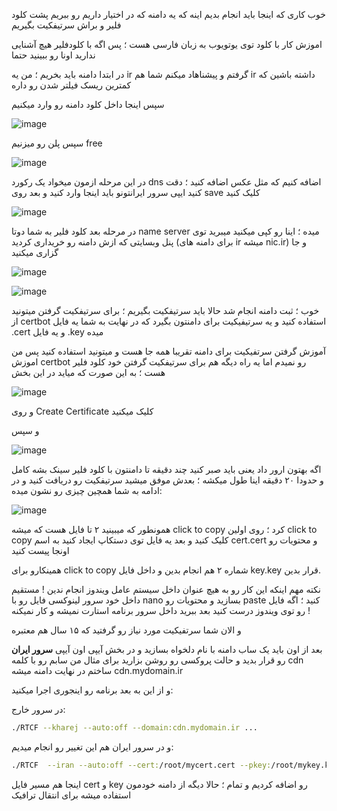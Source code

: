 
خوب کاری که اینجا باید انجام بدیم اینه که یه دامنه که در اختیار داریم رو ببریم پشت کلود فلیر و براش سرتیفکیت بگیریم

اموزش کار با کلود توی یوتویوب به زبان فارسی هست ؛ پس اگه با کلودفلیر هیچ آشنایی ندارید اونا رو ببینید حتما

در ابتدا دامنه باید بخریم ؛ من یه ir گرفتم و پیشناهاد میکنم شما هم ir داشته باشین که کمترین ریسک فیلتر شدن رو داره

سپس اینجا داخل کلود دامنه رو وارد میکنیم

![image](https://github.com/radkesvat/RTCF/assets/134321679/ce040628-7c9e-417b-889f-81ef2a49f7a4)


سپس پلن رو میزنیم free

![image](https://github.com/radkesvat/RTCF/assets/134321679/fdcb8965-4e44-4c2a-9d37-3312349c11a4)


در این مرحله ازمون میخواد یک رکورد dns اضافه کنیم که مثل عکس اضافه کنید ؛ دقت کنید ایپی سرور ایرانتونو باید اینجا وارد کنید و بعد روی save کلیک کنید 

![image](https://github.com/radkesvat/RTCF/assets/134321679/99cc6653-61e4-4824-81a5-534ade7d3994)


در مرحله بعد کلود فلیر به شما دوتا name server میده ؛ اینا رو کپی میکنید میبرید توی پنل وبسایتی که ازش دامنه رو خریداری کردید (برای دامنه های ir میشه nic.ir) و جا گزاری میکنید 




![image](https://github.com/radkesvat/RTCF/assets/134321679/773e8766-07c8-4196-9500-aa5afac97515)



![image](https://github.com/radkesvat/RTCF/assets/134321679/b3b29cdf-8ed2-4694-947d-e566b427c274)



خوب ؛ ثبت دامنه انجام شد حالا باید سرتیفکیت بگیریم ؛ برای سرتیفکیت گرفتن میتونید از certbot استفاده کنید و یه سرتیفیکیت برای دامنتون بگیرد که در نهایت به شما یه فایل .cert و یه فایل .key میده


آموزش گرفتن سرتفیکیت برای دامنه تقریبا همه جا هست و میتونید استفاده کنید پس من اموزش certbot رو نمیدم اما یه راه دیگه هم برای سرتیفکیت گرفتن خود کلود فلیر هست ؛ به این صورت که میاید در این بخش 

![image](https://github.com/radkesvat/RTCF/assets/134321679/3e7e821b-fdd0-4278-ab94-69fa3a93a0d9)


و روی Create Certificate کلیک میکنید

و سپس

![image](https://github.com/radkesvat/RTCF/assets/134321679/ccac58a4-a836-421e-9d62-9ddc88420932)


اگه بهتون ارور داد یعنی باید صبر کنید چند دقیقه تا دامنتون با کلود فلیر سینک بشه کامل و حدودا ۲۰ دقیقه اینا طول میکشه ؛ بعدش موفق میشید سرتیفکیت رو دریافت کنید و در ادامه به شما همچین چیزی رو نشون میده:

![image](https://github.com/radkesvat/RTCF/assets/134321679/b9e1c765-4af8-4dda-a991-ab09310e4b2d)


همونطور که میبینید ۲ تا فایل هست که میشه click to copy کرد ؛ روی اولین click to copy کلیک کنید و بعد یه فایل توی دستکاپ ایجاد کنید به اسم cert.cert و محتویات رو اونجا پیست کنید

همینکارو برای click to copy شماره ۲ هم انجام بدین و داخل فایل key.key قرار بدین.

نکته مهم اینکه این کار رو به هیچ عنوان داخل سیستم عامل ویندوز انجام ندین ! مستقیم داخل خود سرور لینوکسی فایل رو با nano بسازید و محتویات رو paste کنید ؛ اگه فایل رو توی ویندوز درست کنید بعد ببرید داخل سرور 
برنامه استارت نمیشه و کار نمیکنه !

و الان شما سرتفیکیت مورد نیاز رو گرفتید که ۱۵ سال هم معتبره 


بعد از اون باید یک ساب دامنه با نام دلخواه بسازید و در بخش آیپی اون آیپی **سرور ایران** رو قرار بدید و حالت پروکسی رو روشن بزارید برای مثال من سابم رو با کلمه cdn ساختم در نهایت دامنه میشه cdn.mydomain.ir

و از این به بعد برنامه رو اینجوری اجرا میکنید:

در سرور خارج:

```sh
./RTCF --kharej --auto:off --domain:cdn.mydomain.ir ...
```



و در سرور ایران هم این تغییر رو انجام میدیم:
```sh
./RTCF  --iran --auto:off --cert:/root/mycert.cert --pkey:/root/mykey.key  --domain:cdn.mydomain.ir ...
```


اینجا هم مسیر فایل cert و key رو اضافه کردیم و تمام ؛ حالا دیگه از دامنه خودمون استفاده میشه برای انتقال ترافیک 












